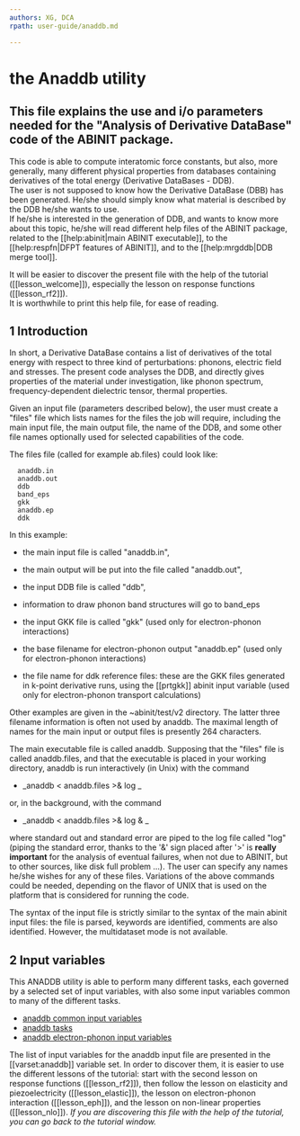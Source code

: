 ```yaml
---
authors: XG, DCA
rpath: user-guide/anaddb.md

---
```


# the Anaddb utility  

## This file explains the use and i/o parameters needed for the "Analysis of Derivative DataBase" code of the ABINIT package.  

This code is able to compute interatomic force constants, but also, more
generally, many different physical properties from databases containing
derivatives of the total energy (Derivative DataBases - DDB).  
The user is not supposed to know how the Derivative DataBase (DBB) has been
generated. He/she should simply know what material is described by the DDB
he/she wants to use.  
If he/she is interested in the generation of DDB, and wants to know more about
this topic, he/she will read different help files of the ABINIT package,
related to the [[help:abinit|main ABINIT executable]], to the
[[help:respfn|DFPT features of ABINIT]], and to the [[help:mrgddb|DDB merge
tool]].

It will be easier to discover the present file with the help of the tutorial
([[lesson_welcome]]), especially the lesson on response functions
([[lesson_rf2]]).  
It is worthwhile to print this help file, for ease of reading.


## 1 Introduction

  
In short, a Derivative DataBase contains a list of derivatives of the total
energy with respect to three kind of perturbations: phonons, electric field
and stresses. The present code analyses the DDB, and directly gives properties
of the material under investigation, like phonon spectrum, frequency-dependent
dielectric tensor, thermal properties.

Given an input file (parameters described below), the user must create a
"files" file which lists names for the files the job will require, including
the main input file, the main output file, the name of the DDB, and some other
file names optionally used for selected capabilities of the code.

The files file (called for example ab.files) could look like:

    
    
      anaddb.in  
      anaddb.out  
      ddb  
      band_eps  
      gkk  
      anaddb.ep  
      ddk  
     

In this example:  

  * the main input file is called "anaddb.in",   

  * the main output will be put into the file called "anaddb.out",   

  * the input DDB file is called "ddb",   

  * information to draw phonon band structures will go to band_eps  

  * the input GKK file is called "gkk" (used only for electron-phonon interactions)  

  * the base filename for electron-phonon output "anaddb.ep" (used only for electron-phonon interactions)  

  * the file name for ddk reference files: these are the GKK files generated in k-point derivative runs, using the [[prtgkk]] abinit input variable (used only for electron-phonon transport calculations)

Other examples are given in the ~abinit/test/v2 directory. The latter three
filename information is often not used by anaddb. The maximal length of names
for the main input or output files is presently 264 characters.

The main executable file is called anaddb. Supposing that the "files" file is
called anaddb.files, and that the executable is placed in your working
directory, anaddb is run interactively (in Unix) with the command

  * _anaddb < anaddb.files >& log _

  
or, in the background, with the command

  * _anaddb < anaddb.files >& log & _

where standard out and standard error are piped to the log file called "log"
(piping the standard error, thanks to the '&' sign placed after '>' is
**really important** for the analysis of eventual failures, when not due to
ABINIT, but to other sources, like disk full problem ...). The user can
specify any names he/she wishes for any of these files. Variations of the
above commands could be needed, depending on the flavor of UNIX that is used
on the platform that is considered for running the code.

The syntax of the input file is strictly similar to the syntax of the main
abinit input files: the file is parsed, keywords are identified, comments are
also identified. However, the multidataset mode is not available.



## 2 Input variables

  
This ANADDB utility is able to perform many different tasks, each governed by
a selected set of input variables, with also some input variables common to
many of the different tasks.

* [ anaddb common input variables](../../topics/generated_files/topic_anaddbCommon.html)
* [ anaddb tasks](../../topics/generated_files/topic_anaddbSpec.html)
* [ anaddb electron-phonon input variables](../../topics/generated_files/topic_anaddbEPC.html)

The list of input variables for the anaddb input file are presented in the
[[varset:anaddb]] variable set. In order to discover them, it is easier to use
the different lessons of the tutorial: start with the second lesson on
response functions ([[lesson_rf2]]), then follow the lesson on elasticity and
piezoelectricity ([[lesson_elastic]]), the lesson on electron-phonon
interaction ([[lesson_eph]]), and the lesson on non-linear properties
([[lesson_nlo]]). _If you are discovering this file with the help of the
tutorial, you can go back to the tutorial window._



